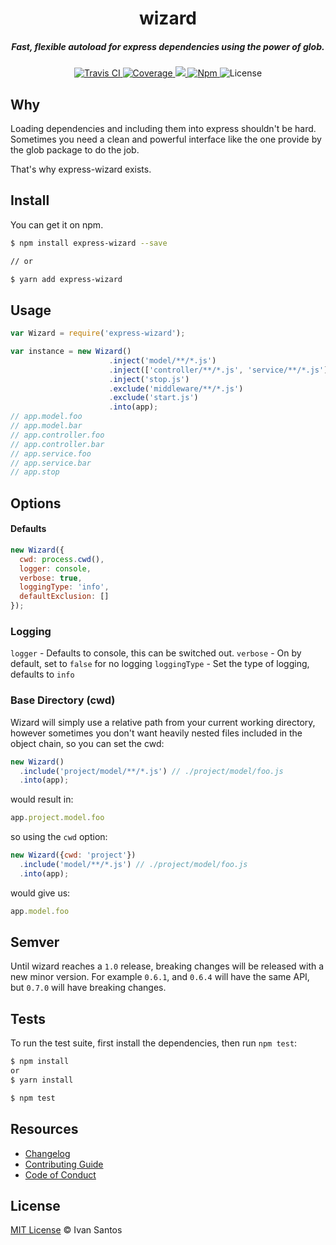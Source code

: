 <h1 align="center">wizard</h1>

<h5 align="center">Fast, flexible autoload for express dependencies using the power of glob.</h5>

<div align="center">
  <a href="http://travis-ci.org/pragmaticivan/wizard">
    <img src="https://secure.travis-ci.org/pragmaticivan/wizard.svg?branch=master" alt="Travis CI" />
  </a>

  <a href="https://codecov.io/gh/pragmaticivan/wizard">
    <img src="https://codecov.io/gh/pragmaticivan/wizard/branch/master/graph/badge.svg" alt="Coverage" />
  </a>

  <a href="https://codeclimate.com/github/pragmaticivan/wizard">
    <img src="https://codeclimate.com/github/pragmaticivan/wizard/badges/gpa.svg" />
  </a>

  <a href="https://www.npmjs.com/package/express-wizard">
    <img src="https://img.shields.io/npm/v/express-wizard.svg" alt="Npm" />
  </a>

  <img src="https://img.shields.io/npm/l/express-wizard.svg" alt="License">
</div>

## Why

Loading dependencies and including them into express shouldn't be hard. Sometimes you need a clean and powerful interface like the one provide by the glob package to do the job.

That's why express-wizard exists.

## Install

You can get it on npm.

```bash
$ npm install express-wizard --save

// or

$ yarn add express-wizard
```
## Usage
```js
var Wizard = require('express-wizard');

var instance = new Wizard()
                      .inject('model/**/*.js')
                      .inject(['controller/**/*.js', 'service/**/*.js'])
                      .inject('stop.js')
                      .exclude('middleware/**/*.js')
                      .exclude('start.js')
                      .into(app);
// app.model.foo
// app.model.bar
// app.controller.foo
// app.controller.bar
// app.service.foo
// app.service.bar
// app.stop

```

## Options

#### Defaults

```js
new Wizard({
  cwd: process.cwd(),
  logger: console,
  verbose: true,
  loggingType: 'info',
  defaultExclusion: []
});
```
### Logging

  `logger` - Defaults to console, this can be switched out.
  `verbose` - On by default, set to `false` for no logging
  `loggingType` - Set the type of logging, defaults to `info`

### Base Directory (cwd)

  Wizard will simply use a relative path from your current working directory, however sometimes you don't want heavily nested files included in the object chain, so you can set the cwd:

```js
new Wizard()
  .include('project/model/**/*.js') // ./project/model/foo.js
  .into(app);
```

  would result in:

```js
app.project.model.foo
```

  so using the `cwd` option:

```js
new Wizard({cwd: 'project'})
  .include('model/**/*.js') // ./project/model/foo.js
  .into(app);
```
  would give us:

```js
app.model.foo
```


## Semver

Until wizard reaches a `1.0` release, breaking changes will be released with a new minor version. For example `0.6.1`, and `0.6.4` will have the same API, but `0.7.0` will have breaking changes.

## Tests

To run the test suite, first install the dependencies, then run `npm test`:

```bash
$ npm install
or
$ yarn install

$ npm test
```
## Resources

* [Changelog](https://github.com/pragmaticivan/wizard/blob/master/CHANGELOG.md)
* [Contributing Guide](https://github.com/pragmaticivan/wizard/blob/master/CONTRIBUTING.md)
* [Code of Conduct](https://github.com/pragmaticivan/wizard/blob/master/CODE_OF_CONDUCT.md)

## License

[MIT License](http://pragmaticivan.mit-license.org/) © Ivan Santos
